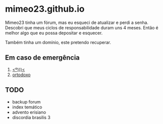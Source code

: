 # mimeo23.github.io
Mimeo23 tinha um fórum, mas eu esqueci de atualizar e perdi a senha. Descobri que meus ciclos de responsabilidade duram uns 4 meses. Então é melhor algo que eu possa depositar e esquecer.


Também tinha um domínio, este pretendo recuperar.

## Em caso de emergência

1. [<º)))<](https://www.rebelmouse.com/discordianismo/)
2. [ortodoxo](http://fnord.forumotion.com/forum)

## TODO
* backup forum
* index temático
* advento erisiano
* discordia brasilis 3
